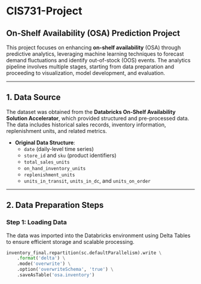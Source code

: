# CIS731-Project
## On-Shelf Availability (OSA) Prediction Project  

This project focuses on enhancing **on-shelf availability** (OSA) through predictive analytics, leveraging machine learning techniques to forecast demand fluctuations and identify out-of-stock (OOS) events. The analytics pipeline involves multiple stages, starting from data preparation and proceeding to visualization, model development, and evaluation.

---

## 1. Data Source  
The dataset was obtained from the **Databricks On-Shelf Availability Solution Accelerator**, which provided structured and pre-processed data. The data includes historical sales records, inventory information, replenishment units, and related metrics.  

- **Original Data Structure**:  
  - `date` (daily-level time series)  
  - `store_id` and `sku` (product identifiers)  
  - `total_sales_units`  
  - `on_hand_inventory_units`  
  - `replenishment_units`  
  - `units_in_transit`, `units_in_dc`, and `units_on_order`  

---

## 2. Data Preparation Steps  

### Step 1: Loading Data  
The data was imported into the Databricks environment using Delta Tables to ensure efficient storage and scalable processing.  

```python
inventory_final.repartition(sc.defaultParallelism).write \
    .format('delta') \
    .mode('overwrite') \
    .option('overwriteSchema', 'true') \
    .saveAsTable('osa.inventory')

